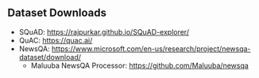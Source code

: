 ## Dataset Downloads
- SQuAD: https://rajpurkar.github.io/SQuAD-explorer/
- QuAC: https://quac.ai/
- NewsQA: https://www.microsoft.com/en-us/research/project/newsqa-dataset/download/
  - Maluuba NewsQA Processor: https://github.com/Maluuba/newsqa